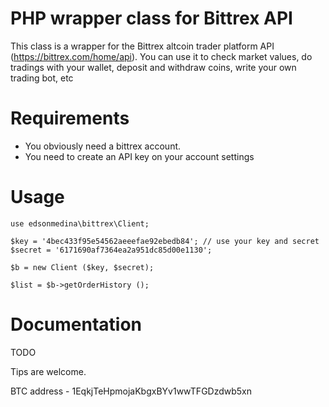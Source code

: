 PHP wrapper class for Bittrex API 
=======

This class is a wrapper for the Bittrex altcoin trader platform API (https://bittrex.com/home/api). You can use it to check market values, do tradings with your wallet, deposit and withdraw coins, write your own trading bot, etc

Requirements
======
* You obviously need a bittrex account.
* You need to create an API key on your account settings

Usage
======
	use edsonmedina\bittrex\Client;

	$key = '4bec433f95e54562aeeefae92ebedb84'; // use your key and secret
	$secret = '6171690af7364ea2a951dc85d00e1130';

	$b = new Client ($key, $secret);
	
	$list = $b->getOrderHistory ();

Documentation
======
TODO




Tips are welcome.

BTC address - 1EqkjTeHpmojaKbgxBYv1wwTFGDzdwb5xn
